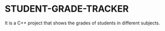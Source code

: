 # STUDENT-GRADE-TRACKER
It is a C++ project that shows  the grades of students in different subjects.
